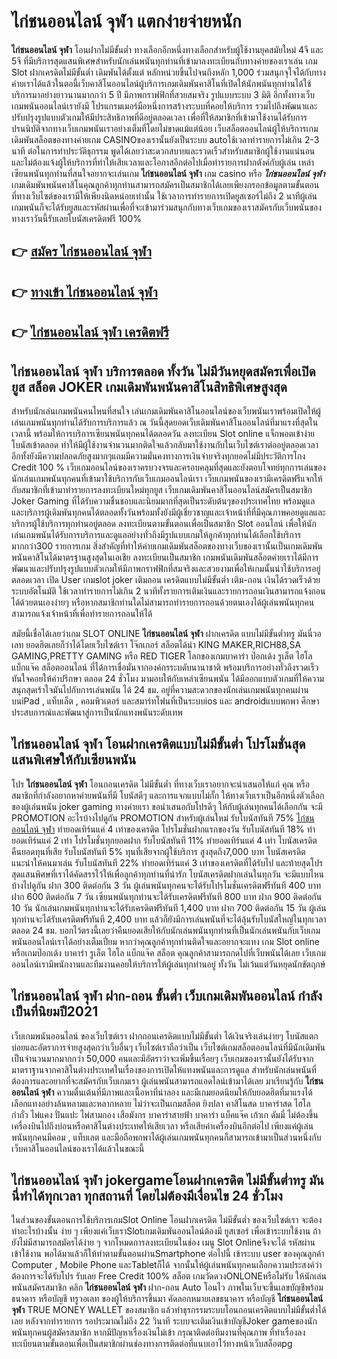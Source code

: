 # ไก่ชนออนไลน์ จุฬา  แตกง่ายจ่ายหนัก

**ไก่ชนออนไลน์ จุฬา** โอนฝากไม่มีขั้นต่ำ  ทางเลือกอีกหนึ่งทางเลือกสำหรับผู้ใช้งานยุคสมัยใหม่ 4จี และ 5จี ที่มีบริการสุดแสนพิเศษสำหรับนักเล่นพนันทุกท่านที่เข้ามาลงทะเบียนกับทางค่ายของเราเล่น เกม Slot  ฝากเครดิตไม่มีขั้นต่ำ เดิมพันได้ตั้งแต่ หลักหน่วยขึ้นไปจนถึงหลัก 1,000 ร่วมสนุกจุใจได้กับทางค่ายเราได้แล้วในตอนี้เว็บคาสิโนออนไลน์ผู้บริการเกมเดิมพันคาสิโนที่เปิดให้นักพนันทุกท่านได้ใช้บริการมาอย่างยาวนานมากกว่า 5 ปี มีภาพกราฟฟิกที่สวยสมจริง รูปแบบระบบ 3 มิติ
อีกทั้งทางเว็บเกมพนันออนไลน์เรายังมี โปรแกรมเมอร์มือหนึ่งการสร้างระบบที่คอยให้บริการ  รวมไปถึงพัฒนาและปรับปรุงรูปแบบตัวเกมให้มีประสิทธิภาพที่ดีอยู่ตลอดเวลา เพื่อที่ให้สมาชิกที่เข้ามาใช้งานได้รับการปรนนิบัติจากทางเว็บเกมพนันเราอย่างเต็มที่โดยไม่ขาดแม้แต่น้อย เว็บสล็อตออนไลน์ผู้ให้บริการเกมเดิมพันสล็อตของทางค่ายเกม CASINOของเรานั้นยังเป็นระบบ autoใช้เวลาทำรายการไม่เกิน 2-3 นาที ต่อในการทำประวัติธุกรรม พูดได้เลยว่าสะดวกสบายและรวดเร็วสำหรับสมาชิกผู้ใช้งานแน่นอนและไม่ต้องแจ้งผู้ให้บริการที่ทำให้เสียเวลาและโอกาสอีกต่อไปเมื่อทำรายการฝากตังค์กับผู้เล่น
เหล่าเซียนพนันทุกท่านที่สนใจอยากจะเล่นเกม **ไก่ชนออนไลน์ จุฬา** เกม casino  หรือ ***ไก่ชนออนไลน์ จุฬา*** เกมเดิมพันพนันคาสิโนคุณลูกค้าทุกท่านสามารถสมัครเป็นสมาชิกได้เลยเพียงกรอกข้อมูลตามขั้นตอนที่ทางเว็บไซต์ของเรามีให้เพียงนิดหน่อยเท่านั้น ใช้เวลาการทำรายการเปิดยูสเซอร์ไม่ถึง 2 นาทีผู้เล่นเกมพนันก็จะได้รับยูสและรหัสผ่านเพื่อที่จะเข้ามาร่วมสนุกกับทางเว็บเกมของเราสมัครกับเว็บพนันของทางเราวันนี้รับเลยโบนัสเครดิตฟรี 100%

## 👉 [สมัคร ไก่ชนออนไลน์ จุฬา](https://archa888.com/)
## 👉 [ทางเข้า ไก่ชนออนไลน์ จุฬา](https://archa888.com/)
## 👉 [ไก่ชนออนไลน์ จุฬา เครดิตฟรี](https://archa888.com/)

## ไก่ชนออนไลน์ จุฬา บริการตลอด ทั้งวัน ไม่มีวันหยุดสมัครเพื่อเปิดยูส สล็อต JOKER เกมเดิมพันพนันคาสิโนสิทธิพิเศษสูงสุด

สำหรับนักเล่นเกมพนันคนไหนที่สนใจ เล่นเกมเดิมพันคาสิโนออนไลน์ของเว็บพนันเราพร้อมเปิดให้ผู้เล่นเกมพนันทุกท่านได้รับการบริการแล้ว ณ วันนี้สุดยอดเว็บเดิมพันคาสิโนออนไลน์ที่มาแรงที่สุดในเวลานี้ พร้อมให้การบริการเซียนพนันทุกคนได้ตลอดวัน ลงทะเบียน Slot online แจ็กพอตเข้าง่าย โบนัสเข้าตลอด ทำให้มีผู้ใช้งานจำนวนมากติดใจแล้วกลับมาใช้งานกับในเว็บไซต์เราต่ออยู่ตลอดเวลา อีกทั้งยังมีความปลอดภัยสูงมากๆแถมมีความมั่นคงทางการเงินจ่ายจริงทุกยอดไม่มีประวัติการโกง Credit 100 % เว็บเกมออนไลน์ของเราครบวงจรและครอบคลุมที่สุดและยังตอบโจทย์ทุกการเล่นของนักเล่นเกมพนันทุกคนที่เข้ามาใช้บริการกับเว็บเกมออนไลน์เรา
เว็บเกมพนันของเรามีเครดิตฟรีแจกให้กับสมาชิกที่เข้ามาทำรายการลงทะเบียนใหม่ทุกยูส เว็บเกมเดิมพันคาสิโนออนไลน์สมัครเป็นสมาชิก Joker Gaming ที่ได้รับความชื่นชอบและนิยมมากที่สุดเป็นระดับต้นๆของประเทศไทย พร้อมดูแลและบริการผู้เดิมพันทุกคนได้ตลอดทั้งวันพร้อมทั้งยังมีผู้เชี่ยวชาญและเจ้าหน้าที่ที่มีคุณภาพคอยดูแลและบริการผู้ใช้บริการทุกท่านอยู่ตลอด ลงทะเบียนตามขั้นตอนเพื่อเป็นสมาชิก Slot ออนไลน์ เพื่อให้นักเล่นเกมพนันได้รับการบริการและดูแลอย่างทั่วถึงมีรูปแบบเกมให้ลูกค้าทุกท่านได้เลือกใช้บริการมากกว่า300 รายการเกม
สิ่งสำคัญที่ทำให้ค่ายเกมเดิมพันสล็อตของทางเว็บของเรานั้นเป็นเกมเดิมพันพนันคาสิโนได้มาตรฐานสูงสุดในเอเชีย ลงทะเบียนเป็นสมาชิก  เกมพนันเดิมพันสล็อตค่ายเราได้มีการพัฒนาและปรับปรุงรูปแบบตัวเกมให้มีภาพกราฟฟิกที่สมจริงและสวยงามเพื่อให้เกมนั้นน่าใช้บริการอยู่ตลอดเวลา เปิด User เกมslot joker เติมถอน เครดิตแบบไม่มีขั้นต่ำ เติม-ถอน เงินได้รวดเร็วด้วยระบบอัตโนมัติ ใช้เวลาทำรายการไม่เกิน 2 นาทีทั้งรายการเติมเงินและรายการถอนเงินสามารถแจ้งถอนได้ด้วยตนเองง่ายๆ หรือหากสมาชิกท่านใดไม่สามารถทำรายการถอนด้วยตนเองได้ผู้เล่นพนันทุกคนสามารถแจ้งเจ้าหน้าที่เพื่อทำรายการถอนให้ได้

สมัยนี้เชื่อได้เลยว่าเกม SLOT ONLINE  **ไก่ชนออนไลน์ จุฬา** ฝากเครดิต แบบไม่มีขั้นต่ำทรู มันนี่วอเลท ยอดฮิตเลยก็ว่าได้โดยเว็บไซต์เรา โจ๊กเกอร์ สล็อตได้นำ  KING MAKER,RICH88,SA GAMING,PRETTY GAMING หรือ RED TIGER โลกของเกมบาคาร่า ป๊อกเด้ง รูเล็ต ไฮโล แบ็กแจ๊ค สล็อตออนไลน์ ที่ได้การเชื่อมั่นจากองค์กรระบดับนานาชาติ พร้อมบริการอย่างทั่วถึงรวดเร็วทันใจคอยให้คำปรึกษา ตลอด 24 ชั่วโมง มามอบให้กับเหล่าเซียนพนัน ได้มีออกแบบตัวเกมที่ให้ความสนุกสุดเร้าใจมันไปกับการเล่นพนัน ได้ 24 ชม. อยู่ที่ความสะดวกของนักเล่นเกมพนันทุกคนผ่านบนiPad , แท็บเล็ต , คอมพิวเตอร์ และสมาร์ทโฟนที่เป็นระบบios และ androidแบบพกพา ศึกษาประสบการณ์และพัฒนาสู่การเป็นนักแทงพนันระดับเทพ

## ไก่ชนออนไลน์ จุฬา โอนฝากเครดิตแบบไม่มีขั้นต่ำ โปรโมชั่นสุดแสนพิเศษให้กับเซียนพนัน

โปร **ไก่ชนออนไลน์ จุฬา** โอนถอนเครดิต ไม่มีขั้นต่ำ ที่ทางเว็บเราอยากจะนำเสนอให้แก่  คุณ หรือสมาชิกที่กำลังอยากหาค่ายพนันที่มี โบนัสดีๆ และการแจกแบบไม่กั๊ก ให้ทางเว็บเราเป็นอีกหนึ่งตัวเลือกของผู้เล่นพนัน joker gaming ทางค่ายเรา ขอนำเสนอกับโปรดีๆ ให้กับผู้เล่นทุกคนได้เลือกกัน จะมี PROMOTION อะไรบ้างไปดูกัน
 PROMOTION สำหรับผู้เล่นใหม่ รับโบนัสทันที 75% [ไก่ชนออนไลน์ จุฬา](https://archa888.com/) ทำยอดเทิร์นแค่ 4 เท่าของเครดิต
โปรโมชั่นฝากแรกของวัน รับโบนัสทันที 18% ทำยอดเทิร์นแค่ 2 เท่า
โปรโมชั่นทุกยอดฝาก รับโบนัสทันที 11% ทำยอดเทิร์นแค่ 4 เท่า
โบนัสเครดิตคืนยอดทุนที่เสีย รับโบนัสทันที 5% ทุนที่เสียจากผู้ใช้บริการ สูงสุดถึง7,000 บาท
โบนัสเครดิตแนะนำให้คนมาเล่น รับโบนัสทันที 22% ทำยอดเทิร์นแค่ 3 เท่าของเครดิตที่ได้รับไป
และท้ายสุดโปรสุดแสนพิศษที่เราได้คัดสรรไว้ให้เพื่อลูกค้าทุกท่านที่น่ารัก โบนัสเครดิตฝากเล่นในทุกวัน จะมีแบบไหนบ้างไปดูกัน
ฝาก 300 ติดต่อกัน 3 วัน ผู้เล่นพนันทุกคนจะได้รับโปรโมชั่นเครดิตฟรีทันที 400 บาท
ฝาก 600 ติดต่อกัน 7 วัน เซียนพนันทุกท่านจะได้รับเครดิตฟรีทันที 800 บาท
ฝาก 900 ติดต่อกัน 10 วัน นักเล่นเกมพนันทุกท่านจะได้รับเครดิตฟรีทันที 1,400 บาท
ฝาก 700 ติดต่อกัน 15 วัน ผู้เล่นทุกท่านจะได้รับเครดิตฟรีทันที 2,400 บาท
แล้วก็ยังมีการเล่นพนันที่จะได้ลุ้นรับโบนัสใหญ่ในทุกเวลา ตลอด 24 ชม. บอกไว้ตรงนี้เลยว่าคืนยอดเสียให้กับนักเล่นพนันทุกท่านที่เป็นนักเล่นพนันกับเว็บเกมพนันออนไลน์เราได้อย่างเต็มเปี่ยม หากว่าคุณลูกค้าทุกท่านติดใจและอยากจะแทง เกม Slot online หรือเกมป๊อกเด้ง บาคาร่า รูเล็ต ไฮโล แบ็กแจ๊ค สล็อต คุณลูกค้าสามารถกดไปที่เว็บพนันได้เลย เว็บเกมออนไลน์เรามีพนักงานและทีมงานคอยให้บริการให้ผู้เล่นทุกท่านอยู่ ทั้งวัน ไม่เว้นแต่วันหยุดนักขัตฤกษ์

## ไก่ชนออนไลน์ จุฬา ฝาก-ถอน ขั้นต่ำ  เว็บเกมเดิมพันออนไลน์ กำลังเป็นที่นิยมปี2021

เว็บเกมพนันออนไลน์ ของเว็บไซต์เรา ฝากถอนเครดิตแบบไม่มีขั้นต่ำ ได้เงินจริงเล่นง่ายๆ โบนัสแตกบ่อยและอัตราการจ่ายสูงสุดกว่าเว็บอื่นๆ เว็บไซต์เราถือว่าเป็น เว็บไซต์เกมสล็อตออนไลน์ที่มีนักเดิมพันเป็นจำนวนมากมากกว่า 50,000 คนและมีอัตราว่าจะเพิ่มขึ้นเรื่อยๆ เว็บเกมของเรานั้นยังได้รับจากมาตราฐานจากคาสิโนต่างประเทศในเรื่องของการเปิดให้แทงพนันและการดูแล สำหรับนักเล่นพนันที่ต้องการและอยากที่จะสมัครกับเว็บเกมเรา ผู้เล่นพนันสามารถแอดไลน์เข้ามาได้เลย
	มาเรียนรู้กับ **ไก่ชนออนไลน์ จุฬา** ความตื่นเต้นที่มีภาพและเนื้อหาที่น่าลอง และมีเกมยอดนิยมให้กับยอดฮิตที่มาแรงได้เลือกแทงอย่างล้นหลามและหลากหลาย  ไม่ว่าจะเป็นเกมสล็อต ยิงปลา คาสิโนสด บาคาร่าสด ไฮโล กำถั่ว ไพ่แคง ปั่นแปะ ไพ่สามกอง เสือมังกร บาคาร่าสายฟ้า บาคาร่า แบ็คแจ๊ค เก้าเก ดัมมี่ ไม่ต้องขึ้นเครื่องบินไปถึงบ่อนหรือคาสิโนต่างประเทศให้เสียเวลา หรือเสียค่าเครื่องบินอีกต่อไป เพียงแค่ผู้เล่นพนันทุกคนมีคอม , แท็บเลต และมือถือพกพาได้ผู้เล่นเกมพนันทุกคนก็สามารถเข้ามาเป็นส่วนหนึ่งกับเว็บคาสิโนออนไลน์ของเราได้แล้วในขณะนี้

## ไก่ชนออนไลน์ จุฬา jokergameโอนฝากเครดิต ไม่มีขั้นต่ำทรู มันนี่ทำได้ทุกเวลา ทุกสถานที่ โดยไม่ต้องมีเงื่อนไข 24 ชั่วโมง

ในส่วนของขั้นตอนการใช้บริการเกมSlot Online โอนฝากเครดิต ไม่มีขั้นต่ำ ของเว็บไซต์เรา จะต้องทำอะไรบ้างนั้น ง่าย ๆ เพียงแค่เว็บเราSlotเกมเดิมพันออนไลน์ต้องมี ยูสเซอร์ เพื่อเข้าระบบใช้งาน ถ้ายังไม่มีสามารถสมัครได้ง่าย ๆ จากโหมดการลงทะเบียนในช่อง เมนู Slot Onlineจึงจะได้ รหัสผ่าน เข้าใช้งาน พอได้มาแล้วก็ให้ทำตามขั้นตอนผ่านSmartphone ต่อไปนี้
เข้าระบบ user  ของคุณลูกค้า Computer , Mobile Phone และTabletก็ได้
จากนั้นให้ผู้เล่นพนันทุกคนเลือกความประสงค์ว่า ต้องการจะได้รับโปร รับเลย Free Credit 100% สล็อต เกมวัดดวงONLONEหรือไม่รับ
ให้นักเล่นพนันสมัครสมาชิก คลิก **ไก่ชนออนไลน์ จุฬา** ฝาก-ถอน Auto โอนไว ภาพในเว็บจะขึ้นเลขบัญชีพร้อมธนาคาร หรือบัญชี ทรูวอเลท ของผู้ให้บริการขึ้นมา
คัดลอกหมายเลขธนาคาร หรือบัญชี **ไก่ชนออนไลน์ จุฬา** TRUE MONEY WALLET ของสมาชิก แล้วทำธุรกรรมระบบโอนถอนเครดิตแบบไม่มีขั้นต่ำได้เลย
หลังจากทำรายการ รอประมาณไม่ถึง 22 วินาที ระบบจะเติมเงินเข้าบัญชีJoker gameของนักพนันทุกคนผู้สมัครสมาชิก
หากมีปัญหาเรื่องเงินไม่เข้า กรุณาติดต่อทีมงานที่คุณภาพ ที่ทำเรื่องลงทะเบียนตามขั้นตอนเพื่อเป็นสมาชิกผ่านช่องทางการติดต่อที่แนบเอาไว้ทางหน้าเว็บสล็อตpg



